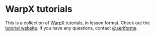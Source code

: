 # WarpX tutorials

This is a collection of [WarpX](https://github.com/BLAST-WarpX/warpx) tutorials, in lesson format. 
Check out the [tutorial website](aeriforme.github.io/warpx-tutorials/).
If you have any questions, contact [@aeriforme](https://github.com/aeriforme).


